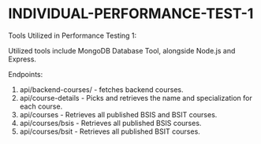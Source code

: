 # INDIVIDUAL-PERFORMANCE-TEST-1
Tools Utilized in Performance Testing 1:

Utilized tools include MongoDB Database Tool, alongside Node.js and Express.

Endpoints:

1. api/backend-courses/ - fetches backend courses.
2. api/course-details - Picks and retrieves the name and specialization for each course.
3. api/courses - Retrieves all published BSIS and BSIT courses.
4. api/courses/bsis - Retrieves all published BSIS courses.
5. api/courses/bsit - Retrieves all published BSIT courses.

